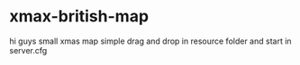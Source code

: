 # xmax-british-map
hi guys small xmas map simple drag and drop in resource folder and start in server.cfg
